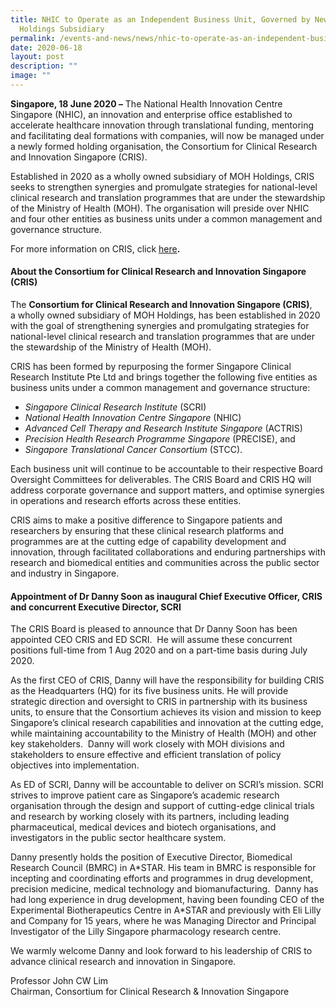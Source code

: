```yaml
---
title: NHIC to Operate as an Independent Business Unit, Governed by New MOH
  Holdings Subsidiary
permalink: /events-and-news/news/nhic-to-operate-as-an-independent-business-unit/
date: 2020-06-18
layout: post
description: ""
image: ""
---
```

**Singapore, 18 June 2020 –** The National Health Innovation Centre Singapore (NHIC), an innovation and enterprise office established to accelerate healthcare innovation through translational funding, mentoring and facilitating deal formations with companies, will now be managed under a newly formed holding organisation, the Consortium for Clinical Research and Innovation Singapore (CRIS).

Established in 2020 as a wholly owned subsidiary of MOH Holdings, CRIS seeks to strengthen synergies and promulgate strategies for national-level clinical research and translation programmes that are under the stewardship of the Ministry of Health (MOH). The organisation will preside over NHIC and four other entities as business units under a common management and governance structure.

For more information on CRIS, click [here](https://www.scri.edu.sg/announcement-appointment-of-ceo-cris-and-ed-scri/)**.**

#### **About the Consortium for Clinical Research and Innovation Singapore (CRIS)**

The **Consortium for Clinical Research and Innovation Singapore (CRIS)**, a wholly owned subsidiary of MOH Holdings, has been established in 2020 with the goal of strengthening synergies and promulgating strategies for national-level clinical research and translation programmes that are under the stewardship of the Ministry of Health (MOH).    

CRIS has been formed by repurposing the former Singapore Clinical Research Institute Pte Ltd and brings together the following five entities as business units under a common management and governance structure:

*   _Singapore Clinical Research Institute_ (SCRI)
*   _National Health Innovation Centre_ _Singapore_ (NHIC)
*   _Advanced Cell Therapy and Research Institute Singapore_ (ACTRIS)
*   _Precision Health Research Programme Singapore_ (PRECISE), and
*   _Singapore Translational Cancer Consortium_ (STCC).

Each business unit will continue to be accountable to their respective Board Oversight Committees for deliverables. The CRIS Board and CRIS HQ will address corporate governance and support matters, and optimise synergies in operations and research efforts across these entities.

CRIS aims to make a positive difference to Singapore patients and researchers by ensuring that these clinical research platforms and programmes are at the cutting edge of capability development and innovation, through facilitated collaborations and enduring partnerships with research and biomedical entities and communities across the public sector and industry in Singapore.

#### **Appointment of Dr Danny Soon as inaugural Chief Executive Officer, CRIS and concurrent Executive Director, SCRI**

The CRIS Board is pleased to announce that Dr Danny Soon has been appointed CEO CRIS and ED SCRI.  He will assume these concurrent positions full-time from 1 Aug 2020 and on a part-time basis during July 2020.

As the first CEO of CRIS, Danny will have the responsibility for building CRIS as the Headquarters (HQ) for its five business units. He will provide strategic direction and oversight to CRIS in partnership with its business units, to ensure that the Consortium achieves its vision and mission to keep Singapore’s clinical research capabilities and innovation at the cutting edge, while maintaining accountability to the Ministry of Health (MOH) and other key stakeholders.  Danny will work closely with MOH divisions and stakeholders to ensure effective and efficient translation of policy objectives into implementation.

As ED of SCRI, Danny will be accountable to deliver on SCRI’s mission. SCRI strives to improve patient care as Singapore’s academic research organisation through the design and support of cutting-edge clinical trials and research by working closely with its partners, including leading pharmaceutical, medical devices and biotech organisations, and investigators in the public sector healthcare system.

  
Danny presently holds the position of Executive Director, Biomedical Research Council (BMRC) in A\*STAR. His team in BMRC is responsible for incepting and coordinating efforts and programmes in drug development, precision medicine, medical technology and biomanufacturing.  Danny has had long experience in drug development, having been founding CEO of the Experimental Biotherapeutics Centre in A\*STAR and previously with Eli Lilly and Company for 15 years, where he was Managing Director and Principal Investigator of the Lilly Singapore pharmacology research centre.

We warmly welcome Danny and look forward to his leadership of CRIS to advance clinical research and innovation in Singapore.

Professor John CW Lim  
Chairman, Consortium for Clinical Research & Innovation Singapore